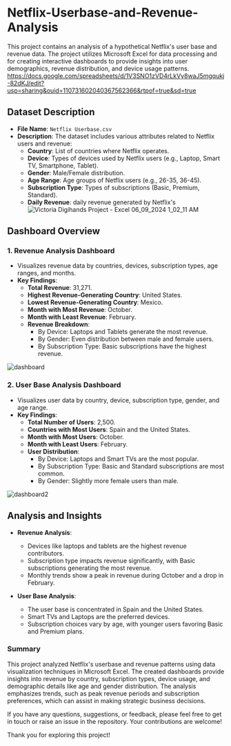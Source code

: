 # Netflix-Userbase-and-Revenue-Analysis
This project contains an analysis of a hypothetical Netflix's user base and revenue data. The project utilizes Microsoft Excel for data processing and for creating interactive dashboards to provide insights into user demographics, revenue distribution, and device usage patterns.
https://docs.google.com/spreadsheets/d/1V3SNO1zVD4rLkVy8waJ5mgqukj-82dKJ/edit?usp=sharing&ouid=110731602040367562366&rtpof=true&sd=true
## Dataset Description

- **File Name**: `Netflix Userbase.csv`
- **Description**: The dataset includes various attributes related to Netflix users and revenue:
  - **Country**: List of countries where Netflix operates.
  - **Device**: Types of devices used by Netflix users (e.g., Laptop, Smart TV, Smartphone, Tablet).
  - **Gender**: Male/Female distribution.
  - **Age Range**: Age groups of Netflix users (e.g., 26-35, 36-45).
  - **Subscription Type**: Types of subscriptions (Basic, Premium, Standard).
  - **Daily Revenue**: daily revenue generated by Netflix's
 ![Victoria Digihands Project - Excel 06_09_2024 1_02_11 AM](https://github.com/user-attachments/assets/4b58d3d2-cf15-4c0b-acf5-7ac079ae0c88)
## Dashboard Overview

### 1. **Revenue Analysis Dashboard**
- Visualizes revenue data by countries, devices, subscription types, age ranges, and months.
- **Key Findings**:
  - **Total Revenue**: 31,271.
  - **Highest Revenue-Generating Country**: United States.
  - **Lowest Revenue-Generating Country**: Mexico.
  - **Month with Most Revenue**: October.
  - **Month with Least Revenue**: February.
  - **Revenue Breakdown**:
    - By Device: Laptops and Tablets generate the most revenue.
    - By Gender: Even distribution between male and female users.
    - By Subscription Type: Basic subscriptions have the highest revenue.

![dashboard](https://github.com/user-attachments/assets/d0f63f39-5609-4693-9c6a-c898de3c117d)

### 2. **User Base Analysis Dashboard**
- Visualizes user data by country, device, subscription type, gender, and age range.
- **Key Findings**:
  - **Total Number of Users**: 2,500.
  - **Countries with Most Users**: Spain and the United States.
  - **Month with Most Users**: October.
  - **Month with Least Users**: February.
  - **User Distribution**:
    - By Device: Laptops and Smart TVs are the most popular.
    - By Subscription Type: Basic and Standard subscriptions are most common.
    - By Gender: Slightly more female users than male.
      
![dashboard2](https://github.com/user-attachments/assets/3615a24e-195d-4c12-ae10-71ee67cc3ac1)


## Analysis and Insights
- **Revenue Analysis**:
  - Devices like laptops and tablets are the highest revenue contributors.
  - Subscription type impacts revenue significantly, with Basic subscriptions generating the most revenue.
  - Monthly trends show a peak in revenue during October and a drop in February.

- **User Base Analysis**:
  - The user base is concentrated in Spain and the United States.
  - Smart TVs and Laptops are the preferred devices.
  - Subscription choices vary by age, with younger users favoring Basic and Premium plans.

### **Summary**

This project analyzed Netflix's userbase and revenue patterns using data visualization techniques in Microsoft Excel. The created dashboards provide insights into revenue by country, subscription types, device usage, and demographic details like age and gender distribution. The analysis emphasizes trends, such as peak revenue periods and subscription preferences, which can assist in making strategic business decisions.

If you have any questions, suggestions, or feedback, please feel free to get in touch or raise an issue in the repository. Your contributions are welcome!

Thank you for exploring this project!



